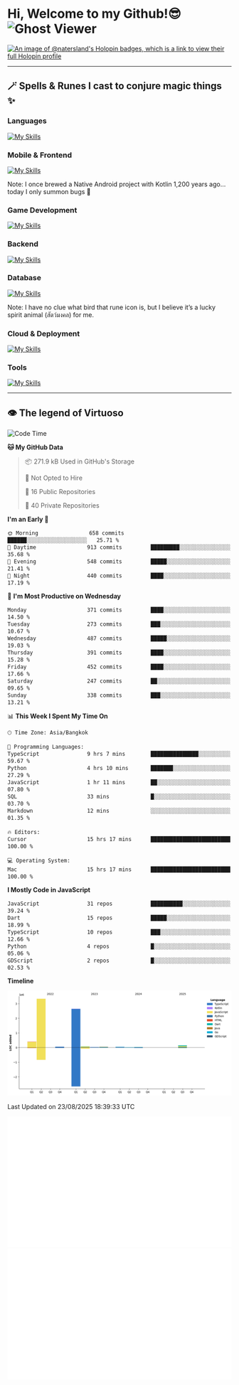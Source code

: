# Hi, Welcome to my Github!😎 ![Ghost Viewer](https://img.shields.io/badge/Unview_Profile-9999999999+-blueviolet)
[![An image of @natersland's Holopin badges, which is a link to view their full Holopin profile](https://holopin.me/natersland)](https://holopin.io/@natersland)

---

## 🪄 Spells & Runes I cast to conjure magic things ✨

### Languages
[![My Skills](https://skillicons.dev/icons?i=js,ts,css,py,dart,go)](https://skillicons.dev)

### Mobile & Frontend
[![My Skills](https://skillicons.dev/icons?i=flutter,nextjs,react,tailwind)](https://skillicons.dev)

Note: I once brewed a Native Android project with Kotlin 1,200 years ago… today I only summon bugs 🤣

### Game Development
[![My Skills](https://skillicons.dev/icons?i=godot)](https://skillicons.dev)

### Backend
[![My Skills](https://skillicons.dev/icons?i=nestjs,express,firebase,prisma,supabase)](https://skillicons.dev)

### Database
[![My Skills](https://skillicons.dev/icons?i=mongodb,redis,bevy)](https://skillicons.dev)

Note: I have no clue what bird that rune icon is, but I believe it’s a lucky spirit animal (สัตว์มงคล) for me.

### Cloud & Deployment
[![My Skills](https://skillicons.dev/icons?i=docker,gcp,vercel)](https://skillicons.dev)

### Tools
[![My Skills](https://skillicons.dev/icons?i=androidstudio,vscode,apple,figma,git,github,gitlab,jest,postman,vite,yarn)](https://skillicons.dev)

---

## 👁️ The legend of Virtuoso

<!--START_SECTION:waka-->
![Code Time](http://img.shields.io/badge/Code%20Time-809%20hrs%204%20mins-blue)

**🐱 My GitHub Data** 

> 📦 271.9 kB Used in GitHub's Storage 
 > 
> 🚫 Not Opted to Hire
 > 
> 📜 16 Public Repositories 
 > 
> 🔑 40 Private Repositories 
 > 
**I'm an Early 🐤** 

```text
🌞 Morning                658 commits         ██████░░░░░░░░░░░░░░░░░░░   25.71 % 
🌆 Daytime                913 commits         █████████░░░░░░░░░░░░░░░░   35.68 % 
🌃 Evening                548 commits         █████░░░░░░░░░░░░░░░░░░░░   21.41 % 
🌙 Night                  440 commits         ████░░░░░░░░░░░░░░░░░░░░░   17.19 % 
```
📅 **I'm Most Productive on Wednesday** 

```text
Monday                   371 commits         ████░░░░░░░░░░░░░░░░░░░░░   14.50 % 
Tuesday                  273 commits         ███░░░░░░░░░░░░░░░░░░░░░░   10.67 % 
Wednesday                487 commits         █████░░░░░░░░░░░░░░░░░░░░   19.03 % 
Thursday                 391 commits         ████░░░░░░░░░░░░░░░░░░░░░   15.28 % 
Friday                   452 commits         ████░░░░░░░░░░░░░░░░░░░░░   17.66 % 
Saturday                 247 commits         ██░░░░░░░░░░░░░░░░░░░░░░░   09.65 % 
Sunday                   338 commits         ███░░░░░░░░░░░░░░░░░░░░░░   13.21 % 
```


📊 **This Week I Spent My Time On** 

```text
🕑︎ Time Zone: Asia/Bangkok

💬 Programming Languages: 
TypeScript               9 hrs 7 mins        ███████████████░░░░░░░░░░   59.67 % 
Python                   4 hrs 10 mins       ███████░░░░░░░░░░░░░░░░░░   27.29 % 
JavaScript               1 hr 11 mins        ██░░░░░░░░░░░░░░░░░░░░░░░   07.80 % 
SQL                      33 mins             █░░░░░░░░░░░░░░░░░░░░░░░░   03.70 % 
Markdown                 12 mins             ░░░░░░░░░░░░░░░░░░░░░░░░░   01.35 % 

🔥 Editors: 
Cursor                   15 hrs 17 mins      █████████████████████████   100.00 % 

💻 Operating System: 
Mac                      15 hrs 17 mins      █████████████████████████   100.00 % 
```

**I Mostly Code in JavaScript** 

```text
JavaScript               31 repos            ██████████░░░░░░░░░░░░░░░   39.24 % 
Dart                     15 repos            █████░░░░░░░░░░░░░░░░░░░░   18.99 % 
TypeScript               10 repos            ███░░░░░░░░░░░░░░░░░░░░░░   12.66 % 
Python                   4 repos             █░░░░░░░░░░░░░░░░░░░░░░░░   05.06 % 
GDScript                 2 repos             █░░░░░░░░░░░░░░░░░░░░░░░░   02.53 % 
```



**Timeline**

![Lines of Code chart](https://raw.githubusercontent.com/natersland/natersland/master/assets/bar_graph.png)


 Last Updated on 23/08/2025 18:39:33 UTC
<!--END_SECTION:waka-->

![](https://raw.githubusercontent.com/natersland/my-github-stat/master/generated/languages.svg#gh-dark-mode-only)
![](https://raw.githubusercontent.com/natersland/my-github-stat/master/generated/overview.svg#gh-dark-mode-only)

 </br>
